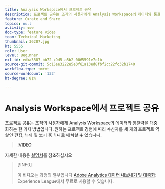 ```yaml
---
title: Analysis Workspace에서 프로젝트 공유
description: 프로젝트 공유는 조직의 사용자에게 Analysis Workspace의 데이터와 통찰력을 대중화하는 한 가지 방법입니다. 원하는 프로젝트 경험에 따라 수신자를 세 개의 프로젝트 역할인 편집, 복제 및 보기 중 하나로 배치할 수 있습니다.
feature: Curate and Share
topics: null
activity: use
doc-type: feature video
team: Technical Marketing
thumbnail: 36207.jpg
kt: 5555
role: User
level: Beginner
exl-id: edba5887-bb72-49d5-a5b2-0065591e7c1b
source-git-commit: 5c11ee3222e5e3f81a13ed8fbf2cd22fc32b1740
workflow-type: tm+mt
source-wordcount: '132'
ht-degree: 81%

---
```


# Analysis Workspace에서 프로젝트 공유

프로젝트 공유는 조직의 사용자에게 Analysis Workspace의 데이터와 통찰력을 대중화하는 한 가지 방법입니다. 원하는 프로젝트 경험에 따라 수신자를 세 개의 프로젝트 역할인 편집, 복제 및 보기 중 하나로 배치할 수 있습니다.

>[!VIDEO](https://video.tv.adobe.com/v/36207/?quality=12&learn=on)

자세한 내용은 [설명서](https://experienceleague.adobe.com/docs/analytics/analyze/analysis-workspace/curate-share/share-projects.html?lang=ko)를 참조하십시오

>[!INFO]
>
> 이 비디오는 과정의 일부입니다 [Adobe Analytics 데이터 내보내기 및 대중화](https://experienceleague.adobe.com/?recommended=Analytics-A-1-2022.1.democratizing): Experience League에서 무료로 사용할 수 있습니다.